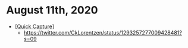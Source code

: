# August 11th, 2020
- [[Quick Capture]]
    - https://twitter.com/CkLorentzen/status/1293257277009428481?s=09



[//begin]: # "Autogenerated link references for markdown compatibility"
[Quick Capture]: ../quick-capture "Quick Capture"
[//end]: # "Autogenerated link references"